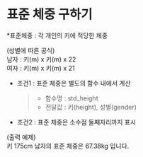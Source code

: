 
# 표준 체중 구하기    


*표준체중 : 각 개인의 키에 적당한 체중     

(성별에 따른 공식)     
남자 : 키(m) x 키(m) x 22    
여자 : 키(m) x 키(m) x 21     

* 조건1 : 표준 체중은 별도의 함수 내에서 계산    
     > * 함수명 : std_height    
     > * 전달값 : 키(height), 성별(gender)    
* 조건2 : 표준 체중은 소수점 둘째자리까지 표시    

(출력 예제)    
키 175cm 남자의 표준 체중은 67.38kg 입니다.    
     


